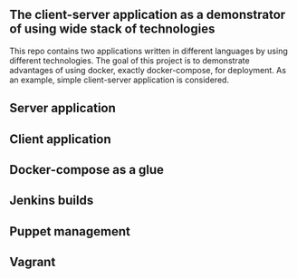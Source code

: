## The client-server application as a demonstrator of using wide stack of technologies


This repo contains two applications written in different languages by using different technologies. The goal of this project is to demonstrate advantages of using docker, exactly docker-compose, for deployment. As an example, simple client-server application is considered.

## Server application


## Client application


## Docker-compose as a glue

## Jenkins builds

## Puppet management

## Vagrant 
